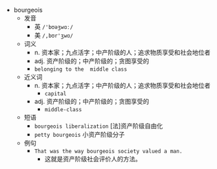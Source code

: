 - bourgeois
  - 发音
    - 英 `/'bʊəʒwɑː/`
    - 美 `/,bʊr'ʒwɑ/`
  - 词义
    - n. 资本家；九点活字；中产阶级的人；追求物质享受和社会地位者
    - adj. 资产阶级的；中产阶级的；贪图享受的
    - `belonging to the  middle class `
  - 近义词
    - n. 资本家；九点活字；中产阶级的人；追求物质享受和社会地位者
      - `capital`
    - adj. 资产阶级的；中产阶级的；贪图享受的
      - `middle-class`
  - 短语
    - `bourgeois liberalization` [法]资产阶级自由化 
    - `petty bourgeois` 小资产阶级分子 
  - 例句
    - `That was the way bourgeois society valued a man.`
      - 这就是资产阶级社会评价人的方法。

